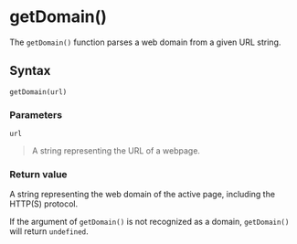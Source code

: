 # getDomain()
The `getDomain()` function parses a web domain from a given URL string.

## Syntax
```
getDomain(url)
```

### Parameters
`url`
> A string representing the URL of a webpage.

### Return value
A string representing the web domain of the active page, including the HTTP(S) protocol.

If the argument of `getDomain()` is not recognized as a domain, `getDomain()` will return ```undefined```.
